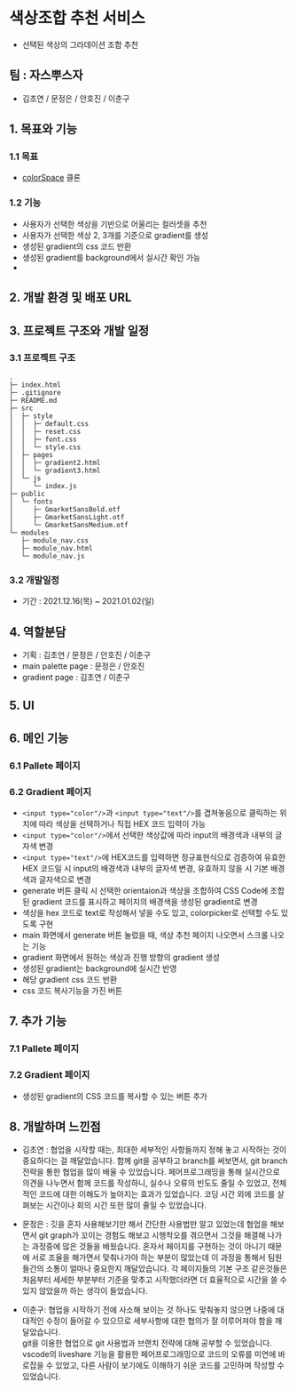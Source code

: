 # 색상조합 추천 서비스
- 선택된 색상의 그라데이션 조합 추천

## 팀 : 자스뿌스자
- 김초연 / 문정은 / 안호진 / 이춘구


## 1. 목표와 기능

### 1.1 목표
- [colorSpace](https://mycolor.space/) 클론
### 1.2 기능
- 사용자가 선택한 색상을 기반으로 어울리는 컬러셋을 추천
- 사용자가 선택한 색상 2, 3개를 기준으로 gradient를 생성
- 생성된 gradient의 css 코드 반환
- 생성된 gradient를 background에서 실시간 확인 가능
- 


## 2. 개발 환경 및 배포 URL

## 3. 프로젝트 구조와 개발 일정
  ### 3.1 프로젝트 구조
  ```
  .
  ├─ index.html
  ├─ .gitignore
  ├─ README.md
  ├─ src
  │  ├─ style
  │  │  ├─ default.css
  │  │  ├─ reset.css
  │  │  ├─ font.css   
  │  │  └─ style.css
  │  ├─ pages
  │  │  ├─ gradient2.html
  │  │  └─ gradient3.html
  │  └─ js
  │     └─ index.js   
  ├─ public
  │  └─ fonts
  │     ├─ GmarketSansBold.otf
  │     ├─ GmarketSansLight.otf
  │     └─ GmarketSansMedium.otf
  └─ modules  
     ├─ module_nav.css
     ├─ module_nav.html
     └─ module_nav.js

  ```
  ### 3.2 개발일정
  - 기간 : 2021.12.16(목) ~ 2021.01.02(일)


## 4. 역할분담
- 기획 : 김초연 / 문정은 / 안호진 / 이춘구
- main palette page : 문정은 / 안호진
- gradient page : 김초연 / 이춘구

## 5. UI


## 6. 메인 기능

### 6.1 Pallete 페이지
### 6.2 Gradient 페이지
- `<input type="color"/>`과 `<input type="text"/>`를 겹쳐놓음으로 클릭하는 위치에 따라 색상을 선택하거나 직접 HEX 코드 입력이 가능
- `<input type="color"/>`에서 선택한 색상값에 따라 input의 배경색과 내부의 글자색 변경
- `<input type="text"/>`에 HEX코드를 입력하면 정규표현식으로 검증하여 유효한 HEX 코드일 시 input의 배경색과 내부의 글자색 변경, 유효하지 않을 시 기본 배경색과 글자색으로 변경
- generate 버튼 클릭 시 선택한 orientaion과 색상을 조합하여 CSS Code에 조합된 gradient 코드를 표시하고 페이지의 배경색을 생성된 gradient로 변경
- 색상을 hex 코드로 text로 작성해서 넣을 수도 있고, colorpicker로 선택할 수도 있도록 구현
- main 화면에서 generate 버튼 눌렀을 때, 색상 추천 페이지 나오면서 스크롤 나오는 기능
- gradient 화면에서 원하는 색상과 진행 방향의 gradient 생성
- 생성된 gradient는 background에 실시간 반영
- 해당 gradient css 코드 반환
- css 코드 복사기능을 가진 버튼

## 7. 추가 기능
### 7.1 Pallete 페이지
### 7.2 Gradient 페이지
- 생성된 gradient의 CSS 코드를 복사할 수 있는 버튼 추가

## 8. 개발하며 느낀점
- 김초연 : 협업을 시작할 때는, 최대한 세부적인 사항들까지 정해 놓고 시작하는 것이 중요하다는 걸 깨달았습니다. 함께 git을 공부하고 branch를 써보면서, git branch 전략을 통한 협업을 많이 배울 수 있었습니다. 페어프로그래밍을 통해 실시간으로 의견을 나누면서 함께 코드를 작성하니, 실수나 오류의 빈도도 줄일 수 있었고, 전체적인 코드에 대한 이해도가 높아지는 효과가 있었습니다. 코딩 시간 외에 코드를 살펴보는 시간이나 회의 시간 또한 많이 줄일 수 있었습니다.  

- 문정은 : 깃을 혼자 사용해보기만 해서 간단한 사용법만 알고 있었는데 협업을 해보면서 git graph가 꼬이는 경험도 해보고 시행착오를 겪으면서 그것을 해결해 나가는 과정중에 많은 것들을 배웠습니다. 혼자서 페이지를 구현하는 것이 아니기 때문에 서로 조율을 해가면서 맞춰나가야 하는 부분이 많았는데 이 과정을 통해서 팀원들간의 소통이 얼마나 중요한지 깨달았습니다. 각 페이지들의 기본 구조 같은것들은 처음부터 세세한 부분부터 기준을 맞추고 시작했더라면 더 효율적으로 시간을 쓸 수 있지 않았을까 하는 생각이 들었습니다.  

- 이춘구: 협업을 시작하기 전에 사소해 보이는 것 하나도 맞춰놓지 않으면 나중에 대대적인 수정이 들어갈 수 있으므로 세부사항에 대한 협의가 잘 이루어져야 함을 깨달았습니다.  
git을 이용한 협업으로 git 사용법과 브랜치 전략에 대해 공부할 수 있었습니다.  
vscode의 liveshare 기능을 활용한 페어프로그래밍으로 코드의 오류를 미연에 바로잡을 수 있었고, 다른 사람이 보기에도 이해하기 쉬운 코드를 고민하며 작성할 수 있었습니다.


